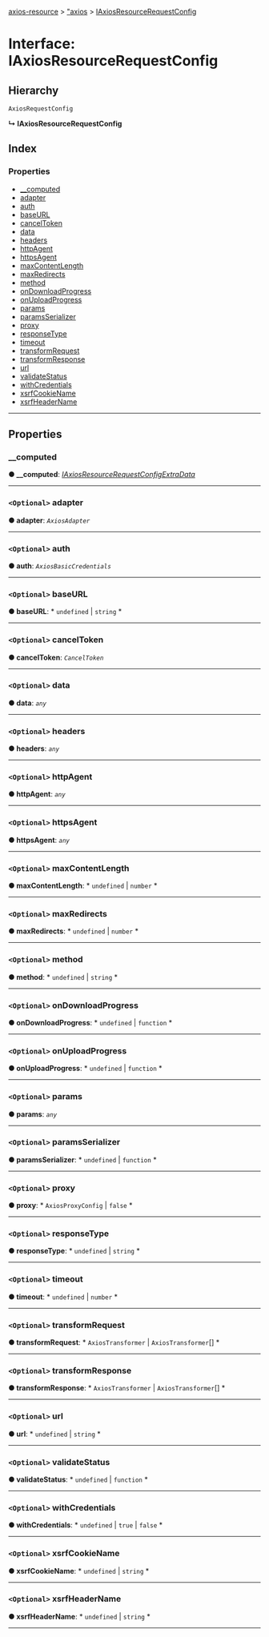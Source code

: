 [axios-resource](../README.md) > ["axios](../modules/_axios_d_.md) > [IAxiosResourceRequestConfig](../interfaces/_axios_d_.iaxiosresourcerequestconfig.md)

# Interface: IAxiosResourceRequestConfig

## Hierarchy

 `AxiosRequestConfig`

**↳ IAxiosResourceRequestConfig**

## Index

### Properties

* [__computed](_axios_d_.iaxiosresourcerequestconfig.md#__computed)
* [adapter](_axios_d_.iaxiosresourcerequestconfig.md#adapter)
* [auth](_axios_d_.iaxiosresourcerequestconfig.md#auth)
* [baseURL](_axios_d_.iaxiosresourcerequestconfig.md#baseurl)
* [cancelToken](_axios_d_.iaxiosresourcerequestconfig.md#canceltoken)
* [data](_axios_d_.iaxiosresourcerequestconfig.md#data)
* [headers](_axios_d_.iaxiosresourcerequestconfig.md#headers)
* [httpAgent](_axios_d_.iaxiosresourcerequestconfig.md#httpagent)
* [httpsAgent](_axios_d_.iaxiosresourcerequestconfig.md#httpsagent)
* [maxContentLength](_axios_d_.iaxiosresourcerequestconfig.md#maxcontentlength)
* [maxRedirects](_axios_d_.iaxiosresourcerequestconfig.md#maxredirects)
* [method](_axios_d_.iaxiosresourcerequestconfig.md#method)
* [onDownloadProgress](_axios_d_.iaxiosresourcerequestconfig.md#ondownloadprogress)
* [onUploadProgress](_axios_d_.iaxiosresourcerequestconfig.md#onuploadprogress)
* [params](_axios_d_.iaxiosresourcerequestconfig.md#params)
* [paramsSerializer](_axios_d_.iaxiosresourcerequestconfig.md#paramsserializer)
* [proxy](_axios_d_.iaxiosresourcerequestconfig.md#proxy)
* [responseType](_axios_d_.iaxiosresourcerequestconfig.md#responsetype)
* [timeout](_axios_d_.iaxiosresourcerequestconfig.md#timeout)
* [transformRequest](_axios_d_.iaxiosresourcerequestconfig.md#transformrequest)
* [transformResponse](_axios_d_.iaxiosresourcerequestconfig.md#transformresponse)
* [url](_axios_d_.iaxiosresourcerequestconfig.md#url)
* [validateStatus](_axios_d_.iaxiosresourcerequestconfig.md#validatestatus)
* [withCredentials](_axios_d_.iaxiosresourcerequestconfig.md#withcredentials)
* [xsrfCookieName](_axios_d_.iaxiosresourcerequestconfig.md#xsrfcookiename)
* [xsrfHeaderName](_axios_d_.iaxiosresourcerequestconfig.md#xsrfheadername)

---

## Properties

<a id="__computed"></a>

###  __computed

**● __computed**: *[IAxiosResourceRequestConfigExtraData](_axios_d_.iaxiosresourcerequestconfigextradata.md)*

___
<a id="adapter"></a>

### `<Optional>` adapter

**● adapter**: *`AxiosAdapter`*

___
<a id="auth"></a>

### `<Optional>` auth

**● auth**: *`AxiosBasicCredentials`*

___
<a id="baseurl"></a>

### `<Optional>` baseURL

**● baseURL**: * `undefined` &#124; `string`
*

___
<a id="canceltoken"></a>

### `<Optional>` cancelToken

**● cancelToken**: *`CancelToken`*

___
<a id="data"></a>

### `<Optional>` data

**● data**: *`any`*

___
<a id="headers"></a>

### `<Optional>` headers

**● headers**: *`any`*

___
<a id="httpagent"></a>

### `<Optional>` httpAgent

**● httpAgent**: *`any`*

___
<a id="httpsagent"></a>

### `<Optional>` httpsAgent

**● httpsAgent**: *`any`*

___
<a id="maxcontentlength"></a>

### `<Optional>` maxContentLength

**● maxContentLength**: * `undefined` &#124; `number`
*

___
<a id="maxredirects"></a>

### `<Optional>` maxRedirects

**● maxRedirects**: * `undefined` &#124; `number`
*

___
<a id="method"></a>

### `<Optional>` method

**● method**: * `undefined` &#124; `string`
*

___
<a id="ondownloadprogress"></a>

### `<Optional>` onDownloadProgress

**● onDownloadProgress**: * `undefined` &#124; `function`
*

___
<a id="onuploadprogress"></a>

### `<Optional>` onUploadProgress

**● onUploadProgress**: * `undefined` &#124; `function`
*

___
<a id="params"></a>

### `<Optional>` params

**● params**: *`any`*

___
<a id="paramsserializer"></a>

### `<Optional>` paramsSerializer

**● paramsSerializer**: * `undefined` &#124; `function`
*

___
<a id="proxy"></a>

### `<Optional>` proxy

**● proxy**: * `AxiosProxyConfig` &#124; `false`
*

___
<a id="responsetype"></a>

### `<Optional>` responseType

**● responseType**: * `undefined` &#124; `string`
*

___
<a id="timeout"></a>

### `<Optional>` timeout

**● timeout**: * `undefined` &#124; `number`
*

___
<a id="transformrequest"></a>

### `<Optional>` transformRequest

**● transformRequest**: * `AxiosTransformer` &#124; `AxiosTransformer`[]
*

___
<a id="transformresponse"></a>

### `<Optional>` transformResponse

**● transformResponse**: * `AxiosTransformer` &#124; `AxiosTransformer`[]
*

___
<a id="url"></a>

### `<Optional>` url

**● url**: * `undefined` &#124; `string`
*

___
<a id="validatestatus"></a>

### `<Optional>` validateStatus

**● validateStatus**: * `undefined` &#124; `function`
*

___
<a id="withcredentials"></a>

### `<Optional>` withCredentials

**● withCredentials**: * `undefined` &#124; `true` &#124; `false`
*

___
<a id="xsrfcookiename"></a>

### `<Optional>` xsrfCookieName

**● xsrfCookieName**: * `undefined` &#124; `string`
*

___
<a id="xsrfheadername"></a>

### `<Optional>` xsrfHeaderName

**● xsrfHeaderName**: * `undefined` &#124; `string`
*

___

